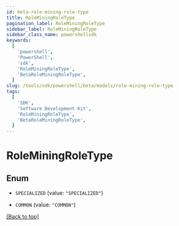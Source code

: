 ```yaml
---
id: beta-role-mining-role-type
title: RoleMiningRoleType
pagination_label: RoleMiningRoleType
sidebar_label: RoleMiningRoleType
sidebar_class_name: powershellsdk
keywords:
  [
    'powershell',
    'PowerShell',
    'sdk',
    'RoleMiningRoleType',
    'BetaRoleMiningRoleType',
  ]
slug: /tools/sdk/powershell/beta/models/role-mining-role-type
tags:
  [
    'SDK',
    'Software Development Kit',
    'RoleMiningRoleType',
    'BetaRoleMiningRoleType',
  ]
---
```


# RoleMiningRoleType

## Enum

- `SPECIALIZED` (value: `"SPECIALIZED"`)

- `COMMON` (value: `"COMMON"`)

[[Back to top]](#)
